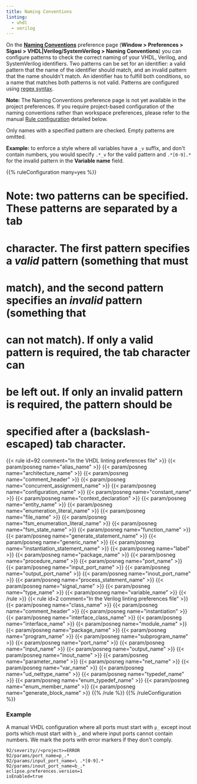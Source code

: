 ```yaml
---
title: Naming Conventions
linting:
  - vhdl
  - verilog
---
```


On the [**Naming Conventions**](/manual/eclipse/linting/#naming-conventions-and-header-comment-checks) preference page (**Window \>
Preferences \> Sigasi \> VHDL|Verilog/SystemVerilog \> Naming Conventions**) you can configure
patterns to check the correct naming of your VHDL, Verilog, and SystemVerilog identifiers. Two patterns can be set for an identifier: a valid pattern that the name of the identifier should match, and an invalid pattern that the name shouldn't match.
An identifier has to fulfill both conditions, so a name that matches both patterns is not valid.
Patterns are configured using [regex syntax](https://sigasi.com/app/regex).

**Note:** The Naming Conventions preference page is not yet available in the project preferences.
If you require project-based configuration of the naming conventions rather than workspace preferences,
please refer to the manual [Rule configuration](#rule-configuration) detailed below.

Only names with a specified pattern are checked. Empty patterns are omitted.

**Example:** to enforce a style where all variables have a `_v` suffix, and don't contain numbers,
you would specify `.*_v` for the valid pattern and `.*[0-9].*` for the invalid pattern in the **Variable name** field.

{{% ruleConfiguration many=yes %}}
# Note: two patterns can be specified. These patterns are separated by a tab
# character. The first pattern specifies a *valid* pattern (something that must
# match), and the second pattern specifies an *invalid* pattern (something that
# can not match). If only a valid pattern is required, the tab character can
# be left out. If only an invalid pattern is required, the pattern should be
# specified after a (backslash-escaped) tab character.

{{< rule id=92 comment="In the VHDL linting preferences file" >}}
{{< param/posneg name="alias_name" >}}
{{< param/posneg name="architecture_name" >}}
{{< param/posneg name="comment_header" >}}
{{< param/posneg name="concurrent_assignment_name" >}}
{{< param/posneg name="configuration_name" >}}
{{< param/posneg name="constant_name" >}}
{{< param/posneg name="context_declaration" >}}
{{< param/posneg name="entity_name" >}}
{{< param/posneg name="enumeration_literal_name" >}}
{{< param/posneg name="file_name" >}}
{{< param/posneg name="fsm_enumeration_literal_name" >}}
{{< param/posneg name="fsm_state_name" >}}
{{< param/posneg name="function_name" >}}
{{< param/posneg name="generate_statement_name" >}}
{{< param/posneg name="generic_name" >}}
{{< param/posneg name="instantiation_statement_name" >}}
{{< param/posneg name="label" >}}
{{< param/posneg name="package_name" >}}
{{< param/posneg name="procedure_name" >}}
{{< param/posneg name="port_name" >}}
{{< param/posneg name="input_port_name" >}}
{{< param/posneg name="output_port_name" >}}
{{< param/posneg name="inout_port_name" >}}
{{< param/posneg name="process_statement_name" >}}
{{< param/posneg name="signal_name" >}}
{{< param/posneg name="type_name" >}}
{{< param/posneg name="variable_name" >}}
{{< /rule >}}
{{< rule id=2 comment="In the Verilog linting preferences file" >}}
{{< param/posneg name="class_name" >}}
{{< param/posneg name="comment_header" >}}
{{< param/posneg name="instantiation" >}}
{{< param/posneg name="interface_class_name" >}}
{{< param/posneg name="interface_name" >}}
{{< param/posneg name="module_name" >}}
{{< param/posneg name="package_name" >}}
{{< param/posneg name="program_name" >}}
{{< param/posneg name="subprogram_name" >}}
{{< param/posneg name="port_name" >}}
{{< param/posneg name="input_name" >}}
{{< param/posneg name="output_name" >}}
{{< param/posneg name="inout_name" >}}
{{< param/posneg name="parameter_name" >}}
{{< param/posneg name="net_name" >}}
{{< param/posneg name="var_name" >}}
{{< param/posneg name="ud_nettype_name" >}}
{{< param/posneg name="typedef_name" >}}
{{< param/posneg name="enum_typedef_name" >}}
{{< param/posneg name="enum_member_name" >}}
{{< param/posneg name="generate_block_name" >}}
{{% /rule %}}
{{% /ruleConfiguration %}}

### Example

A manual VHDL configuration where all ports must start with `p_`
except inout ports which must start with `b_`,
and where input ports cannot contain numbers.
We mark the ports with error markers if they don't comply.

```text
92/severity//<project>=ERROR
92/params/port_name=p_.*
92/params/input_port_name=\	.*[0-9].*
92/params/inout_port_name=b_.*
eclipse.preferences.version=1
isEnabled=true
```
